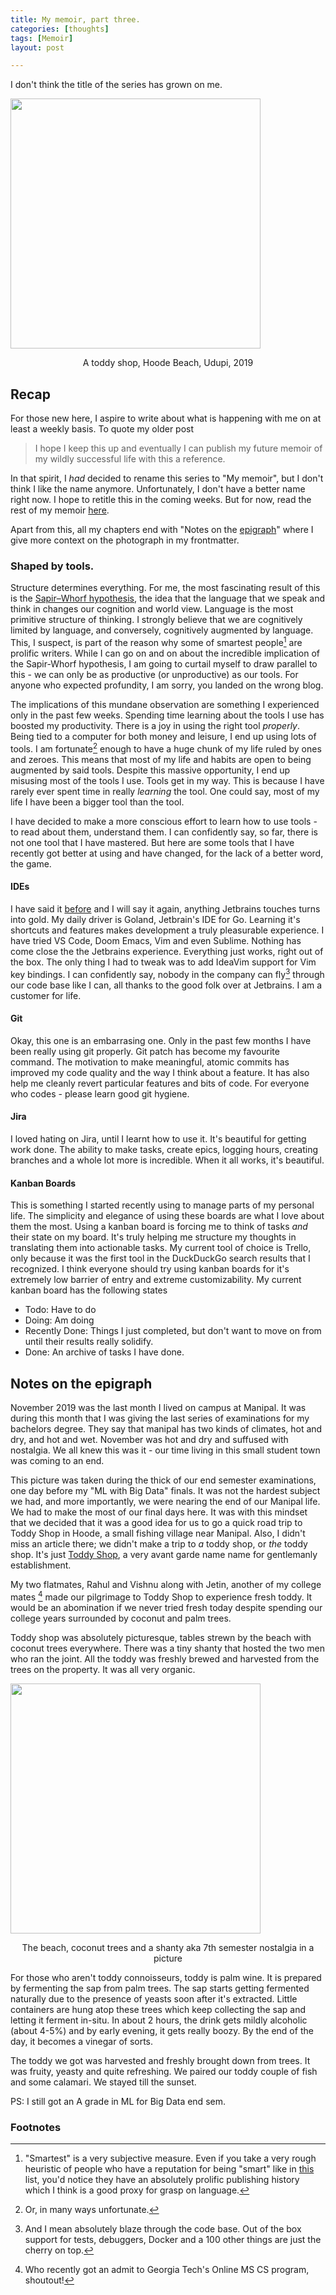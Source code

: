 ```yaml
---
title: My memoir, part three.
categories: [thoughts]
tags: [Memoir]
layout: post

---
```


I don't think the title of the series has grown on me.

<img src="https://i.imgur.com/6uPrs5q.png" height="400">

<p style="text-align:center"> A toddy shop, Hoode Beach, Udupi, 2019</p>

## Recap

For those new here, I aspire to write about what is happening with me on at least a weekly basis. To quote my older post

> I hope I keep this up and eventually I can publish my future memoir of my wildly successful life with this a reference.

In that spirit, I _had_ decided to rename this series to "My memoir", but I don't think I like the name anymore. Unfortunately, I don't have a better name right now. I hope to retitle this in the coming weeks. But for now, read the rest of my memoir [here](https://advait.live/tags/#Memoir). 

Apart from this, all my chapters end with "Notes on the [epigraph](https://en.wikipedia.org/wiki/Epigraph_(literature))" where I give more context on the photograph in my frontmatter.



### Shaped by tools.

Structure determines everything. For me, the most fascinating result of this is the [Sapir–Whorf hypothesis](https://en.wikipedia.org/wiki/Linguistic_relativity), the idea that the language that we speak and think in changes our cognition and world view. Language is the most primitive structure of thinking. I strongly believe that we are cognitively limited by language, and conversely, cognitively augmented by language. This, I suspect, is part of the reason why some of smartest people[^1] are prolific writers. While I can go on and on about the incredible implication of the Sapir-Whorf hypothesis, I am going to curtail myself to draw parallel to this - we can only be as productive (or unproductive) as our tools. For anyone who expected profundity, I am sorry, you landed on the wrong blog.

The implications of this mundane observation are something I experienced only in the past few weeks. Spending time learning about the tools I use has boosted my productivity. There is a joy in using the right tool _properly_. Being tied to a computer for both money and leisure, I end up using lots of tools. I am fortunate[^2] enough to have a huge chunk of my life ruled by ones and zeroes. This means that most of my life and habits are open to being augmented by said tools. Despite this massive opportunity, I end up misusing most of the tools I use. Tools get in my way. This is because I have rarely ever spent time in really _learning_ the tool. One could say, most of my life I have been a bigger tool than the tool.

I have decided to make a more conscious effort to learn how to use tools - to read about them, understand them. I can confidently say, so far, there is not one tool that I have mastered. But here are some tools that I have recently got better at using and have changed, for the lack of a better word, the game.

#### IDEs

I have said it [before](https://advait.live/emacs_dissapointment/)  and I will say it again, anything Jetbrains touches turns into gold. My daily driver is Goland, Jetbrain's IDE for Go. Learning it's shortcuts and features makes development a truly pleasurable experience. I have tried VS Code, Doom Emacs, Vim and even Sublime. Nothing has come close the the Jetbrains experience. Everything just works, right out of the box. The only thing I had to tweak was to add IdeaVim support for Vim key bindings.  I can confidently say, nobody in the company can fly[^3] through our code base like I can, all thanks to the good folk over at Jetbrains. I am a customer for life.

#### Git

Okay, this one is an embarrasing one. Only in the past few months I have been really using git properly. Git patch has become my favourite command. The motivation to make meaningful, atomic commits has improved my code quality and the way I think about a feature. It has also help me cleanly revert particular features and bits of code. For everyone who codes - please learn good git hygiene.

#### Jira

I loved hating on Jira, until I learnt how to use it. It's beautiful for getting work done. The ability to make tasks, create epics, logging hours, creating branches and a whole lot more is incredible. When it all works, it's beautiful. 

#### Kanban Boards

This is something I started recently using to manage parts of my personal life. The simplicity and elegance of using these boards are what I love about them the most. Using a kanban board is forcing me to think of tasks _and_ their state on my board. It's truly helping me structure my thoughts in translating them into actionable tasks. My current tool of choice is Trello, only because it was the first tool in the DuckDuckGo search results that I recognized. I think everyone should try using kanban boards for it's extremely low barrier of entry and extreme customizability. My current kanban board has the following states

- Todo: Have to do
- Doing: Am doing
- Recently Done: Things I just completed, but don't want to move on from until their results really solidify.
- Done: An archive of tasks I have done.

## Notes on the epigraph

November 2019 was the last month I lived on campus at Manipal. It was during this month that I was giving the last series of examinations for my bachelors degree. They say that manipal has two kinds of climates, hot and dry, and hot and wet. November was hot and dry and suffused with nostalgia. We all knew this was it - our time living in this small student town was coming to an end. 

This picture was taken during the thick of our end semester examinations, one day before my "ML with Big Data" finals. It was not the hardest subject we had, and more importantly, we were nearing the end of our Manipal life. We had to make the most of our final days here. It was with this mindset that we decided that it was a good idea for us to go a quick road trip to Toddy Shop in Hoode, a small fishing village near Manipal. Also, I didn't miss an article there; we didn't make a trip to _a_ toddy shop, or _the_ toddy shop. It's just [Toddy Shop](https://goo.gl/maps/Vfc6uXCZ6LTD5obX8), a very avant garde name name for gentlemanly establishment. 

My two flatmates, Rahul and Vishnu along with Jetin, another of my college mates [^4] made our pilgrimage to Toddy Shop to experience fresh toddy. It would be an abomination if we never tried fresh today despite spending our college years surrounded by coconut and palm trees. 

Toddy shop was absolutely picturesque, tables strewn by the beach with coconut trees everywhere. There was a tiny shanty that hosted the two men who ran the joint. All the toddy was freshly brewed and harvested from the trees on the property. It was all very organic.

<img src="https://i.imgur.com/mXRU4xO.jpg" height="400">

<p style="text-align:center">The beach, coconut trees and a shanty aka 7th semester nostalgia in a picture</p>

For those who aren't toddy connoisseurs, toddy is palm wine. It is prepared by fermenting the sap from palm trees. The sap starts getting fermented naturally due to the presence of yeasts soon after it's extracted. Little containers are hung atop these trees which keep collecting the sap and letting it ferment in-situ. In about 2 hours, the drink gets mildly alcoholic (about 4-5%) and by early evening, it gets really boozy. By the end of the day, it becomes a vinegar of sorts. 

The toddy we got was harvested and freshly brought down from trees. It was fruity, yeasty and quite refreshing. We paired our toddy couple of fish and some calamari. We stayed till the sunset.

PS: I still got an A grade in ML for Big Data end sem.

### Footnotes

[^1]: "Smartest" is a very subjective measure. Even if you take a very rough heuristic of people who have a reputation for being "smart" like in [this](https://www.businessinsider.in/science/the-40-smartest-people-of-all-time/slidelist/46399922.cms) list, you'd notice they have an absolutely prolific publishing history which I think is a good proxy for grasp on language.
[^2]: Or, in many ways unfortunate.
[^3]: And I mean absolutely blaze through the code base. Out of the box support for tests, debuggers, Docker and a 100 other things are just the cherry on top.
[^4]: Who recently got an admit to Georgia Tech's Online MS CS program, shoutout!

